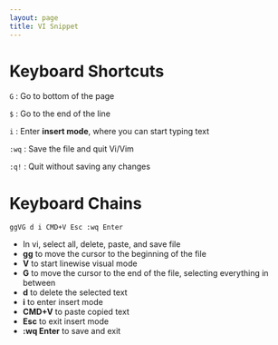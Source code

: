 ```yaml
---
layout: page  
title: VI Snippet  
---
```


# Keyboard Shortcuts

`G` : Go to bottom of the page

`$` : Go to the end of the line

`i` : Enter **insert mode**, where you can start typing text

`:wq` : Save the file and quit Vi/Vim

`:q!` : Quit without saving any changes


# Keyboard Chains

`ggVG d i CMD+V Esc :wq Enter`
- In vi, select all, delete, paste, and save file
- **gg** to move the cursor to the beginning of the file
- **V** to start linewise visual mode
- **G** to move the cursor to the end of the file, selecting everything in between
- **d** to delete the selected text
- **i** to enter insert mode
- **CMD+V** to paste copied text
- **Esc** to exit insert mode
- **:wq Enter** to save and exit
